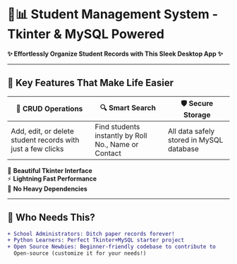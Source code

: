 # 🎒📊 Student Management System - Tkinter & MySQL Powered



**✨ Effortlessly Organize Student Records with This Sleek Desktop App ✨**

---


## 🚀 Key Features That Make Life Easier


| 📝 **CRUD Operations** | 🔍 **Smart Search** | 🛡️ **Secure Storage** |
|-----------------------|--------------------|----------------------|
| Add, edit, or delete student records with just a few clicks | Find students instantly by Roll No., Name or Contact | All data safely stored in MySQL database |



🎨 **Beautiful Tkinter Interface**  
⚡ **Lightning Fast Performance**  
🔌 **No Heavy Dependencies**  

---


## 🎯 Who Needs This?


```diff
+ School Administrators: Ditch paper records forever!
+ Python Learners: Perfect Tkinter+MySQL starter project
+ Open Source Newbies: Beginner-friendly codebase to contribute to
  Open-source (customize it for your needs!)

